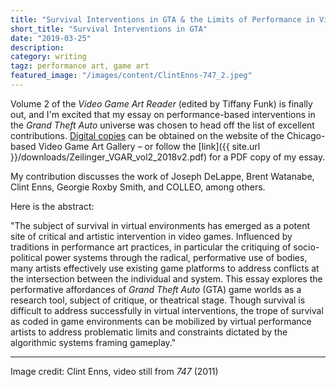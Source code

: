 ```yaml
---
title: "Survival Interventions in GTA & the Limits of Performance in Virtual Environments"
short_title: "Survival Interventions in GTA"
date: "2019-03-25"
description:
category: writing
tagz: performance art, game art
featured_image: "/images/content/ClintEnns-747_2.jpeg"
---
```


Volume 2 of the _Video Game Art Reader_ (edited by Tiffany Funk) is finally out, and I'm excited that my essay on performance-based interventions in the _Grand Theft Auto_ universe was chosen to head off the list of excellent contributions. [Digital copies](https://www.videogameartgallery.com/vga-reader) can be obtained on the website of the Chicago-based Video Game Art Gallery – or follow the [link]({{ site.url }}/downloads/Zeilinger_VGAR_vol2_2018v2.pdf) for a PDF copy of my essay.

My contribution discusses the work of Joseph DeLappe, Brent Watanabe, Clint Enns, Georgie Roxby Smith, and COLLEO, among others.

Here is the abstract:

"The subject of survival in virtual environments has emerged as a potent site of critical and artistic intervention in video games. Influenced by traditions in performance art practices, in particular the critiquing of socio-political power systems through the radical, performative use of bodies, many artists effectively use existing game platforms to address conflicts at the intersection between the individual and system. This essay explores the performative affordances of _Grand Theft Auto_ (GTA) game worlds as a research tool, subject of critique, or theatrical stage. Though survival is difficult to address successfully in virtual interventions, the trope of survival as coded in game environments can be mobilized by virtual performance artists to address problematic limits and constraints dictated by the algorithmic systems framing gameplay."

---

Image credit: Clint Enns, video still from _747_ (2011)
